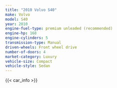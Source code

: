 ```yaml
---
title: "2010 Volvo S40"
make: Volvo
model: S40
year: 2010
engine-fuel-type: premium unleaded (recommended)
engine-hp: 168
engine-cylinders: 5
transmission-type: Manual
driven-wheels: Front wheel drive
number-of-doors: 4
market-category: Luxury
vehicle-size: Compact
vehicle-style: Sedan
---
```


{{< car_info >}}
